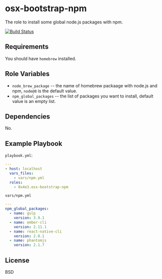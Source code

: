 # osx-bootstrap-npm

The role to install some global node.js packages with npm.

[![Build Status](https://travis-ci.org/0x4e3/osx-bootstrap-npm.svg?branch=master)](https://travis-ci.org/0x4e3/osx-bootstrap-npm)

## Requirements

You should have ```homebrew``` installed.

## Role Variables

* ```node_brew_package``` -- the name of homebrew packaage with node.js and npm, ```node@8``` is the default value.
* ```npm_global_packages``` -- the list of packages you want to install, default value is an empty list.

## Dependencies

No.

## Example Playbook

```playbook.yml```:
```yml
---
- host: localhost
  vars_files:
    - vars/npm.yml
  roles:
    - 0x4e3.osx-bootstrap-npm
```

```vars/npm.yml```
```yml
---
npm_global_packages:
  - name: gulp
    version: 3.9.1
  - name: ember-cli
    version: 2.11.1
  - name: react-native-cli
    version: 2.0.1
  - name: phantomjs
    version: 2.1.7
```

## License

BSD
